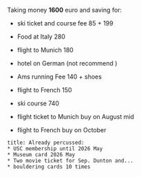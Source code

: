
Taking money **1600** euro and saving for:
* ski ticket and course fee 85 + 199
* Food at Italy 280
* flight to Munich 180
* hotel on German (not recommend )
* Ams running Fee 140 + shoes 
* flight to French 150
* ski course 740 



* flight ticket to Munich buy on August mid 
* flight to French buy on October  


```ad-info
title: Already percussed:
* USC membership until 2026 May
* Museum card 2026 May
* Two movie ticket for Sep. Dunton and...
* bouldering cards 10 times
```
